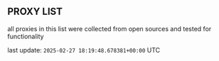 ## PROXY LIST

all proxies in this list were collected from open sources and tested for functionality

last update: `2025-02-27 18:19:48.678381+00:00` UTC